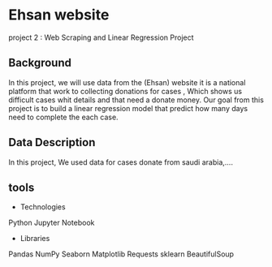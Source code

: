 # Ehsan website
project 2 : Web Scraping and Linear Regression Project
## Background
In this project, we will use data from the (Ehsan) website it is a national platform that work to collecting donations for cases , Which shows us difficult cases whit details and that need a donate money. Our goal from this project is to build a linear regression model that predict how many days need to complete the each case.
## Data Description 
In this project, We used data for cases donate from saudi arabia,....




## tools
- Technologies

Python
Jupyter Notebook

- Libraries

Pandas
NumPy
Seaborn
Matplotlib
Requests
sklearn
BeautifulSoup
